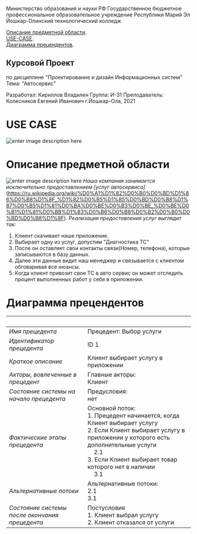 
Министерство образования и науки РФ
Государственное бюджетное профессиональное образовательное учреждение Республики Марий Эл
Йошкар-Олинский технологический колледж

[Описание предметной области](https://github.com/9002015pro/UML/blob/main/README.md#%D0%BE%D0%BF%D0%B8%D1%81%D0%B0%D0%BD%D0%B8%D0%B5-%D0%BF%D1%80%D0%B5%D0%B4%D0%BC%D0%B5%D1%82%D0%BD%D0%BE%D0%B9-%D0%BE%D0%B1%D0%BB%D0%B0%D1%81%D1%82%D0%B8). </br>
[USE-CASE](https://github.com/9002015pro/UML/blob/main/README.md#use-case). </br>
[Диаграмма прецендентов](https://github.com/9002015pro/UML/blob/main/README.md#%D0%B4%D0%B8%D0%B0%D0%B3%D1%80%D0%B0%D0%BC%D0%BC%D0%B0-%D0%BF%D1%80%D0%B5%D1%86%D0%B5%D0%BD%D0%B4%D0%B5%D0%BD%D1%82%D0%BE%D0%B2). </br>

## Курсовой Проект

по дисциплине "Проектирование и дизайн Информационных систем" Тема: "Автосервис"

Разработал: Кириллов Владилен 
Группа: И-31
Преподаватель: Колесников Евгений Иванович
г.Йошкар-Ола, 2021 

# USE CASE
![enter image description here](images/image.bmp)

# Описание предметной области

![enter image description here](https://a-kt.ru/sites/default/files/styles/node_header_picture_lg/public/2019-05/avtoservis.jpg?itok=o3g2krhq)
*Наша компания занимается исключительно предоставлением [услуг автосервиса]*(https://ru.wikipedia.org/wiki/%D0%A1%D1%82%D0%B0%D0%BD%D1%86%D0%B8%D1%8F_%D1%82%D0%B5%D1%85%D0%BD%D0%B8%D1%87%D0%B5%D1%81%D0%BA%D0%BE%D0%B3%D0%BE_%D0%BE%D0%B1%D1%81%D0%BB%D1%83%D0%B6%D0%B8%D0%B2%D0%B0%D0%BD%D0%B8%D1%8F).
*Реализация предоставления услуг выглядит так:*
  1. Клиент скачивает наше приложение.
 2. Выбирает одну из услуг, допустим "Диагностика ТС"
 3. После он оставляет свои контакты связи(Номер, телефона), которые записываются в базу данных.
 4. Далее эти данные видит наш менеджер и связывается с клиентом обговаривая все нюансы.
 5. Когда клиент привозит свое ТС в авто сервис он может отследить процент выполненных работ у себя в приложении. 


# Диаграмма прецендентов
  

  &nbsp; | &nbsp;
--|------ 
*Имя прецедента* | Прецедент: Выбор услуги
*Идентификатор прецедента* | ID 1
*Краткое описание* | Клиент выбирает услугу в приложении
*Акторы, вовлеченные в прецедент* | Главные акторы:<br/>Клиент<br/>
*Состояние системы на начало прецедента* | Предусловия:<br/>нет
*Фактические этапы прецедента* | Основной поток:<br/>1. Прецедент начинается, когда Клиент выбирает услугу<br/>2. Если Клиент выбирает услугу в приложении у которого есть дополнительные услуги<br/>&nbsp;&nbsp;&nbsp;&nbsp;2.1 <br/> 3. Если Клиент выбирает товар которого нет в наличии<br/>&nbsp;&nbsp;&nbsp;&nbsp;3.1 
*Альтернативные потоки* | Альтернативные потоки:<br/>2.1 <br/>3.1 
*Состояние системы после окончания прецедента* | Постусловия<br/>1. Клиент выбрал услугу<br/>2. Клиент отказался от услуги 


